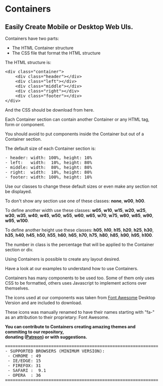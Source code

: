 # Containers
## Easily Create Mobile or Desktop Web UIs.

Containers have two parts:

- The HTML Container structure
- The CSS file that format the HTML structure

The HTML structure is:

<pre>
&lt;div class="container"&gt;
    &lt;div class="header"&gt;&lt;/div&gt;
    &lt;div class="left"&gt;&lt;/div&gt;
    &lt;div class="middle"&gt;&lt;/div&gt;
    &lt;div class="right"&gt;&lt;/div&gt;
    &lt;div class="footer"&gt;&lt;/div&gt;
&lt;/div&gt;
</pre>

And the CSS should be download from here.

Each Container section can contain another Container or any HTML tag, form or component.

You should avoid to put components inside the Container but out of a Container section.

The default size of each Container section is:

<pre>
- header: width: 100%, height: 10%
- left:   width:  10%, height: 80%
- middle: width:  80%, height: 80%
- right:  width:  10%, height: 80%
- footer: width: 100%, height: 10%
</pre>

Use our classes to change these default sizes or even make any section not be displayed.

To don't show any section use one of these classes: **none**, **w00**, **h00**.

To define another width use these classes:
**w05**, **w10**, **w15**, **w20**, **w25**, **w30**, **w35**, **w40**, **w45**, **w50**, 
**w55**, **w60**, **w65**, **w70**, **w75**, **w80**, **w85**, **w90**, **w95**, **w100**.

To define another height use these classes:
**h05**, **h10**, **h15**, **h20**, **h25**, **h30**, **h35**, **h40**, **h45**, **h50**, 
**h55**, **h60**, **h65**, **h70**, **h75**, **h80**, **h85**, **h90**, **h95**, **h100**.

The number in class is the percentage that will be applied to the Container section or div.

Using Containers is possible to create any layout desired.

Have a look at our examples to understand how to use Containers.

Containers has many components to be used too. Some of them only uses CSS to be formatted, others uses Javascript to implement actions over themselves.

The icons used at our components was taken from <a href="https://fontawesome.com/">Font Awesome</a> Desktop Version and are included to download.

These icons was manually renamed to have their names starting with "fa-" as an attribution to their proprietary: Font Awesome.

**You can contribute to Containers creating amazing themes and commiting to our repository, <br>
donating (<a href="https://www.patreon.com/reob">Patreon</a>) or with suggestions.**

<pre>
=================================================================================================
- SUPPORTED BROWSERS (MINIMUM VERSION):
 - CHROME : 49
 - IE/EDGE: 15
 - FIREFOX: 31
 - SAFARI :  9.1
 - OPERA  : 36
=================================================================================================
</pre>
